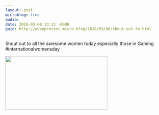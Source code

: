```yaml
---
layout: post
microblog: true
audio: 
date: 2018-03-08 13:13 -0000
guid: http://adamprocter.micro.blog/2018/03/08/shout-out-to.html
---
```

Shout out to all the awesome women today especially those in Gaming #internationalwomensday

<img src="http://discursive.adamprocter.co.uk/uploads/2018/e8485512c2.jpg" width="320" height="168" />
